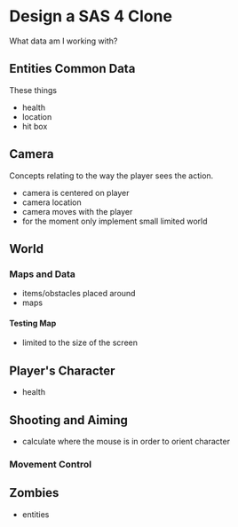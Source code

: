 # Design a SAS 4 Clone

What data am I working with?

## Entities Common Data

These things 

- health
- location
- hit box

## Camera

Concepts relating to the way the player sees the action.

- camera is centered on player
- camera location
- camera moves with the player
- for the moment only implement small limited world

## World

### Maps and Data

- items/obstacles placed around
- maps

#### Testing Map

- limited to the size of the screen

## Player's Character

- health

## Shooting and Aiming

- calculate where the mouse is in order to orient character

### Movement Control

## Zombies

- entities


